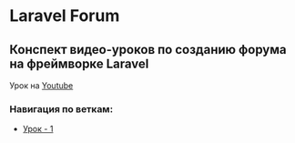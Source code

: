 # Laravel Forum

## Конспект видео-уроков по созданию форума на фреймворке Laravel

Урок на [Youtube](https://www.youtube.com/channel/UCjUvIf50gEtUqxwewsZTgTw/featured/)

### Навигация по веткам:
* [Урок - 1](https://github.com/honeydev/laravel-forum-lessons/tree/lesson%231)
